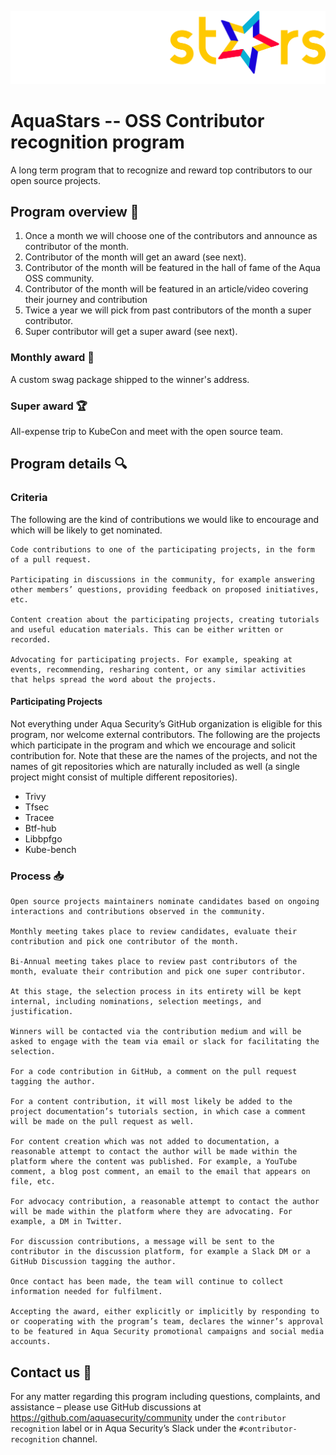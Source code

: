 ![Aqua Stars Logo Header](./assets/AquaStars.png)

# AquaStars -- OSS Contributor recognition program 
A long term program that to recognize and reward top contributors to our open source projects. 

## Program overview 👀
1. Once a month we will choose one of the contributors and announce as contributor of the month. 
2. Contributor of the month will get an award (see next). 
3. Contributor of the month will be featured in the hall of fame of the Aqua OSS community. 
4. Contributor of the month will be featured in an article/video covering their journey and contribution 
5. Twice a year we will pick from past contributors of the month a super contributor. 
6. Super contributor will get a super award (see next). 

### Monthly award 🏅
A custom swag package shipped to the winner's address.

### Super award 🏆 
All-expense trip to KubeCon and meet with the open source team. 

## Program details 🔍

### Criteria 
The following are the kind of contributions we would like to encourage and which will be likely to get nominated. 

    Code contributions to one of the participating projects, in the form of a pull request. 

    Participating in discussions in the community, for example answering other members’ questions, providing feedback on proposed initiatives, etc. 

    Content creation about the participating projects, creating tutorials and useful education materials. This can be either written or recorded. 

    Advocating for participating projects. For example, speaking at events, recommending, resharing content, or any similar activities that helps spread the word about the projects. 

#### **Participating Projects** 

Not everything under Aqua Security’s GitHub organization is eligible for this program, nor welcome external contributors. The following are the projects which participate in the program and which we encourage and solicit contribution for. Note that these are the names of the projects, and not the names of git repositories which are naturally included as well (a single project might consist of multiple different repositories). 

- Trivy 
- Tfsec 
- Tracee 
- Btf-hub 
- Libbpfgo 
- Kube-bench 

### Process 📥

    Open source projects maintainers nominate candidates based on ongoing interactions and contributions observed in the community.  

    Monthly meeting takes place to review candidates, evaluate their contribution and pick one contributor of the month. 

    Bi-Annual meeting takes place to review past contributors of the month, evaluate their contribution and pick one super contributor. 

    At this stage, the selection process in its entirety will be kept internal, including nominations, selection meetings, and justification. 

    Winners will be contacted via the contribution medium and will be asked to engage with the team via email or slack for facilitating the selection. 

    For a code contribution in GitHub, a comment on the pull request tagging the author. 

    For a content contribution, it will most likely be added to the project documentation’s tutorials section, in which case a comment will be made on the pull request as well. 

    For content creation which was not added to documentation, a reasonable attempt to contact the author will be made within the platform where the content was published. For example, a YouTube comment, a blog post comment, an email to the email that appears on file, etc. 

    For advocacy contribution, a reasonable attempt to contact the author will be made within the platform where they are advocating. For example, a DM in Twitter. 

    For discussion contributions, a message will be sent to the contributor in the discussion platform, for example a Slack DM or a GitHub Discussion tagging the author. 

    Once contact has been made, the team will continue to collect information needed for fulfilment. 

    Accepting the award, either explicitly or implicitly by responding to or cooperating with the program’s team, declares the winner’s approval to be featured in Aqua Security promotional campaigns and social media accounts.  
 
## Contact us 💬
For any matter regarding this program including questions, complaints, and assistance – please use GitHub discussions at https://github.com/aquasecurity/community under the `contributor recognition` label or in Aqua Security’s Slack under the `#contributor-recognition` channel. 

 

 

 

 

 

 

 

 

 